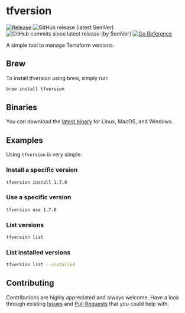 # tfversion

[![Release](https://github.com/bschaatsbergen/tfversion/actions/workflows/goreleaser.yaml/badge.svg)](https://github.com/bschaatsbergen/tfversion/actions/workflows/goreleaser.yaml) ![GitHub release (latest SemVer)](https://img.shields.io/github/v/release/bschaatsbergen/tfversion) ![GitHub commits since latest release (by SemVer)](https://img.shields.io/github/commits-since/bschaatsbergen/tfversion/latest) [![Go Reference](https://pkg.go.dev/badge/github.com/bschaatsbergen/tfversion.svg)](https://pkg.go.dev/github.com/bschaatsbergen/tfversion)

A simple tool to manage Terraform versions.

## Brew

To install tfversion using brew, simply run:

```sh
brew install tfversion
```

## Binaries

You can download the [latest binary](https://github.com/bschaatsbergen/tfversion/releases/latest) for Linux, MacOS, and Windows.

## Examples

Using `tfversion` is very simple.

### Install a specific version

```sh
tfversion install 1.7.0
```

### Use a specific version

```sh
tfversion use 1.7.0
```

### List versions

```sh
tfversion list
```

### List installed versions

```sh
tfversion list --installed
```

## Contributing

Contributions are highly appreciated and always welcome.
Have a look through existing [Issues](https://github.com/bschaatsbergen/tfversion/issues) and [Pull Requests](https://github.com/bschaatsbergen/tfversion/pulls) that you could help with.
